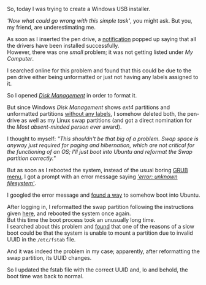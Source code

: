 So, today I was trying to create a Windows USB installer.  

*'Now what could go wrong with this simple task'*, you might ask. But you, my friend, are underestimating me.

As soon as I inserted the pen drive, a [notification](http://imgur.com/kMKtz3m) popped up saying that all the drivers have been installed successfully.  
However, there was one *small* problem; it was not getting listed under *My Computer*.  

I searched online for this problem and found that this could be due to the pen drive either being unformatted or just not having any labels assigned to it.

So I opened [*Disk Management*](http://imgur.com/YZrlG8i) in order to format it.  

But since Windows *Disk Management* shows *ext4* partitions and unformatted partitions [without any labels](http://imgur.com/OEIPvze), I somehow deleted both, the pen-drive as well as my Linux swap partitions (and got a direct nomination for the *Most absent-minded person ever* award).

I thought to myself: *"This shouldn't be that big of a problem. Swap space is anyway just required for paging and hibernation, which are not critical for the functioning of an OS; I'll just boot into Ubuntu and reformat the Swap partition correctly."*

But as soon as I rebooted the system, instead of the usual boring [GRUB menu](http://imgur.com/E2buC4m), I got a prompt with an error message saying [*'error: unknown filesystem'*](http://imgur.com/jhW0IRf).  

I googled the error message and [found a way](http://askubuntu.com/a/495993/173003) to somehow boot into Ubuntu.  

After logging in, I reformatted the swap partition following the instructions given [here](http://askubuntu.com/a/180735/173003), and rebooted the system once again.  
But this time the boot process took an unusually long time.  
I searched about this problem and [found](http://askubuntu.com/a/614660/173003) that one of the reasons of a slow boot could be that the system is unable to mount a partition due to invalid UUID in the `/etc/fstab` file.  

And it was indeed the problem in my case; apparently, after reformatting the swap partition, its UUID changes.  

So I updated the fstab file with the correct UUID and, lo and behold, the boot time was back to normal.
